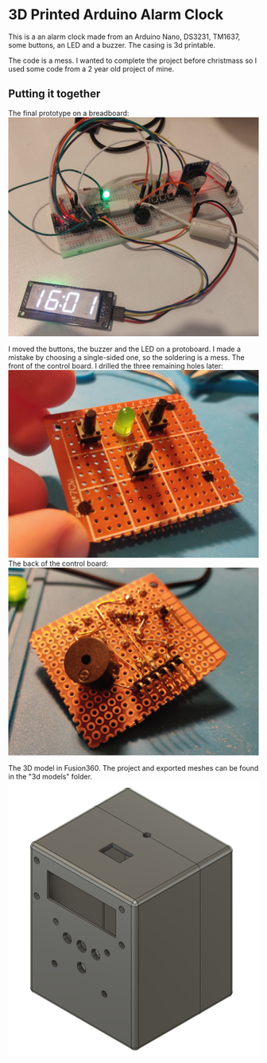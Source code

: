 # 3D Printed Arduino Alarm Clock
This is a an alarm clock made from an Arduino Nano, DS3231, TM1637, some buttons, an LED and a buzzer. The casing is 3d printable.

The code is a mess. I wanted to complete the project before christmass so I used some code from a 2 year old project of mine. 

## Putting it together
The final prototype on a breadboard:
![breadboard prototype](https://github.com/adamvotocek/3DprintedAlarmClock/blob/master/images/breadboardPrototype.jpg)

I moved the buttons, the buzzer and the LED on a protoboard. I made a mistake by choosing a single-sided one, so the soldering is a mess.
The front of the control board. I drilled the three remaining holes later:
![control board front](https://github.com/adamvotocek/3DprintedAlarmClock/blob/master/images/controlBoardFront.jpg)
The back of the control board:
![control board back](https://github.com/adamvotocek/3DprintedAlarmClock/blob/master/images/controlBoardBack.jpg)

The 3D model in Fusion360. The project and exported meshes can be found in the "3d models" folder.
![3d model](https://github.com/adamvotocek/3DprintedAlarmClock/blob/master/images/f360ProjectScreenshot.png)
